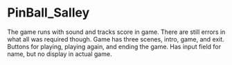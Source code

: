# PinBall_Salley
The game runs with sound and tracks score in game. 
There are still errors in what all was required though. 
Game has three scenes, intro, game, and exit. 
Buttons for playing, playing again, and ending the game. 
Has input field for name, but no display in actual game. 
